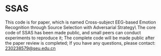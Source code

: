 # SSAS
This code is for paper, which is named Cross-subject EEG-based Emotion Recognition through Source Selection with Adversarial Strategy\\
The core code of SSAS has been made public, and small peers can conduct experiments to reproduce it;
The complete code will be made public after the paper review is completed;
If you have any questions, please contact: 230238579@seu.edu.cn
